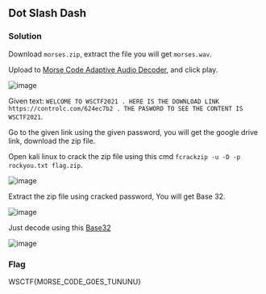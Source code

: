 ## Dot Slash Dash

### Solution

Download `morses.zip`, extract the file you will get `morses.wav`.

Upload to [Morse Code Adaptive Audio Decoder](https://morsecode.world/international/decoder/audio-decoder-adaptive.html), and click play.

![image](https://github.com/0hanif0/rAKSASA2023CTF-Writeups/assets/23289982/8456725b-3f7b-47eb-bfd7-d8c209d7d5f8)

Given text: `WELCOME TO WSCTF2021 . HERE IS THE DOWNLOAD LINK https://controlc.com/624ec7b2 . THE PASWORD TO SEE THE CONTENT IS WSCTF2021`.

Go to the given link using the given password, you will get the google drive link, download the zip file.

Open kali linux to crack the zip file using this cmd `fcrackzip -u -D -p rockyou.txt flag.zip`.

![image](https://github.com/0hanif0/rAKSASA2023CTF-Writeups/assets/23289982/19693f5a-073e-4f09-8e43-b3a2860b8037)

Extract the zip file using cracked password, You will get Base 32.

![image](https://github.com/0hanif0/rAKSASA2023CTF-Writeups/assets/23289982/356dbf60-d199-40fd-804e-84f347d133c4)

Just decode using this [Base32](https://cryptii.com/pipes/base32)

![image](https://github.com/0hanif0/rAKSASA2023CTF-Writeups/assets/23289982/3e56e596-43ff-4ed0-bbe3-1cc6ef1a6450)

### Flag

WSCTF{M0RSE_C0DE_G0ES_TUNUNU}
